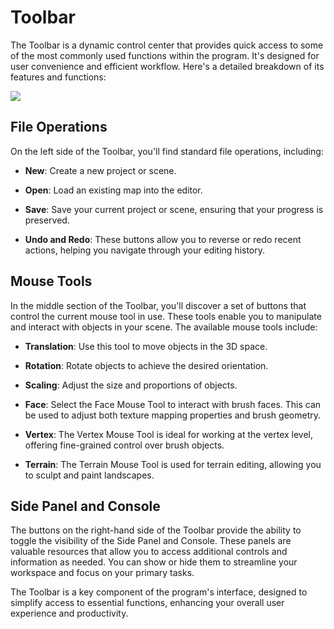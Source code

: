 # Toolbar

The Toolbar is a dynamic control center that provides quick access to some of the most commonly used functions within the program. It's designed for user convenience and efficient workflow. Here's a detailed breakdown of its features and functions:

![](https://github.com/UltraEngine/Documentation/blob/master/Images/toobar.png?raw=true)

## File Operations
On the left side of the Toolbar, you'll find standard file operations, including:

- **New**: Create a new project or scene.

- **Open**: Load an existing map into the editor.

- **Save**: Save your current project or scene, ensuring that your progress is preserved.

- **Undo and Redo**: These buttons allow you to reverse or redo recent actions, helping you navigate through your editing history.

## Mouse Tools

In the middle section of the Toolbar, you'll discover a set of buttons that control the current mouse tool in use. These tools enable you to manipulate and interact with objects in your scene. The available mouse tools include:

- **Translation**: Use this tool to move objects in the 3D space.

- **Rotation**: Rotate objects to achieve the desired orientation.

- **Scaling**: Adjust the size and proportions of objects.

- **Face**: Select the Face Mouse Tool to interact with brush faces. This can be used to adjust both texture mapping properties and brush geometry.

- **Vertex**: The Vertex Mouse Tool is ideal for working at the vertex level, offering fine-grained control over brush objects.

- **Terrain**: The Terrain Mouse Tool is used for terrain editing, allowing you to sculpt and paint landscapes.

## Side Panel and Console

The buttons on the right-hand side of the Toolbar provide the ability to toggle the visibility of the Side Panel and Console. These panels are valuable resources that allow you to access additional controls and information as needed. You can show or hide them to streamline your workspace and focus on your primary tasks.

The Toolbar is a key component of the program's interface, designed to simplify access to essential functions, enhancing your overall user experience and productivity.
